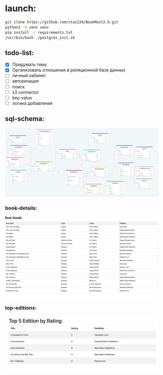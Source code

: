 # launch:
```sh
git clone https://github.com/stas224/BookMust2.0.git
python3 -m venv venv
pip install -r requirements.txt
/usr/bin/bash ./postgres_init.sh
```
## todo-list:
- [x] Придумать тему 
- [x] Организовать отношения в реляционной базе данных
- [ ] личный кабинет
- [ ] авторизация
- [ ] поиск
- [ ] s3 connector
- [ ] key-value
- [ ] логика добавления

## sql-schema:
![sql-schema.jpg](media/sql-schema.jpg)


### book-details:
![book-details.png](media/book-details.png)

### top-editions:
![top-editions.png](media/top-editions.png)
